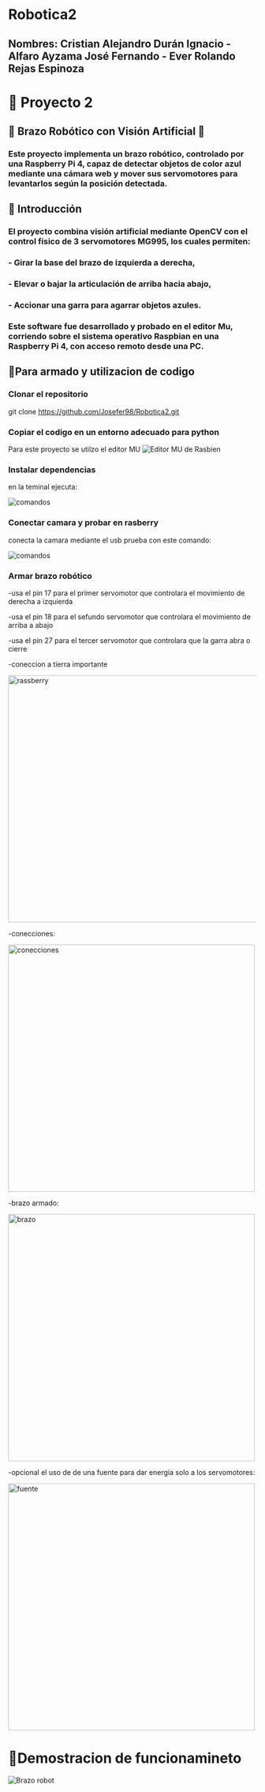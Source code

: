 # Robotica2
## Nombres: Cristian Alejandro Durán Ignacio - Alfaro Ayzama José Fernando - Ever Rolando Rejas Espinoza

# 🚀 Proyecto 2

## 🤖 Brazo Robótico con Visión Artificial 🤖
### Este proyecto implementa un brazo robótico, controlado por una Raspberry Pi 4, capaz de **detectar objetos de color azul** mediante una cámara web y **mover sus servomotores** para levantarlos según la posición detectada.

## 📌 Introducción
### El proyecto combina **visión artificial** mediante OpenCV con el control físico de **3 servomotores MG995**, los cuales permiten:

### - Girar la base del brazo de izquierda a derecha,
### - Elevar o bajar la articulación de arriba hacia abajo,
### - Accionar una garra para agarrar objetos azules.
### Este software fue desarrollado y probado en el **editor Mu**, corriendo sobre el sistema operativo Raspbian en una **Raspberry Pi 4**, con acceso remoto desde una PC.

## 🚀Para armado y utilizacion de codigo
### Clonar el repositorio 
git clone https://github.com/Josefer98/Robotica2.git
### Copiar el codigo en un entorno adecuado para python
Para este proyecto se utilzo el editor MU
![Editor MU de Rasbien](files/mu.jpg)
### Instalar dependencias
en la teminal ejecuta:

![comandos](files/comandos.jpg)
### Conectar camara y probar en rasberry
conecta la camara mediante el usb
prueba con este comando:

![comandos](files/pruebacam.jpg)
### Armar brazo robótico
  -usa el pin 17 para el primer servomotor que controlara el movimiento de derecha a izquierda
  
  -usa el pin 18 para el sefundo servomotor que controlara el movimiento de arriba a abajo
  
  -usa el pin 27 para el tercer servomotor que controlara que la garra abra o cierre
  
  -coneccion a tierra importante 

  <p>
  <img src="files/pinesrassberry.jpg" alt="rassberry" width="700" height="500"/>
  </p>
  
  -conecciones:
  
  <p>
  <img src="files/circuito.jpeg" alt="conecciones" width="500" />
  </p>
  
  -brazo armado:

  <p>
  <img src="files/brazo.jpeg" alt="brazo" width="500" height="500"/>
  </p>
  
  -opcional el uso de de una fuente para dar energia solo a los servomotores:

  <p>
  <img src="files/fuente.jpeg" alt="fuente" width="500" height="500"/>
  </p>
  
# 🎥Demostracion de funcionamineto

![Brazo robot](files/demostracion.gif)
  
